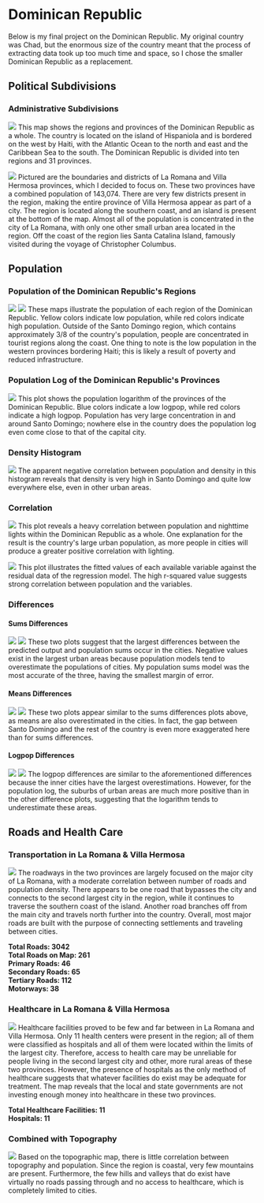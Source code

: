 # Dominican Republic

Below is my final project on the Dominican Republic. My original country was Chad, but the enormous size of the country meant that the process of extracting data took up too much time and space, so I chose the smaller Dominican Republic as a replacement.

## Political Subdivisions

### Administrative Subdivisions

![](dr.png)
This map shows the regions and provinces of the Dominican Republic as a whole. The country is located on the island of Hispaniola and is bordered on the west by Haiti, with the Atlantic Ocean to the north and east and the Caribbean Sea to the south. The Dominican Republic is divided into ten regions and 31 provinces.

![](combined.png)
Pictured are the boundaries and districts of La Romana and Villa Hermosa provinces, which I decided to focus on. These two provinces have a combined population of 143,074. There are very few districts present in the region, making the entire province of Villa Hermosa appear as part of a city. The region is located along the southern coast, and an island is present at the bottom of the map. Almost all of the population is concentrated in the city of La Romana, with only one other small urban area located in the region. Off the coast of the region lies Santa Catalina Island, famously visited during the voyage of Christopher Columbus.

## Population

### Population of the Dominican Republic's Regions

![](dom_pop19_1.png)
![](domrepublic.png)
These maps illustrate the population of each region of the Dominican Republic. Yellow colors indicate low population, while red colors indicate high population. Outside of the Santo Domingo region, which contains approximately 3/8 of the country's population, people are concentrated in tourist regions along the coast. One thing to note is the low population in the western provinces bordering Haiti; this is likely a result of poverty and reduced infrastructure.

### Population Log of the Dominican Republic's Provinces

![](dom_logpop19b.png)
This plot shows the population logarithm of the provinces of the Dominican Republic. Blue colors indicate a low logpop, while red colors indicate a high logpop. Population has very large concentration in and around Santo Domingo; nowhere else in the country does the population log even come close to that of the capital city.

### Density Histogram

![](domhistogram.png)
The apparent negative correlation between population and density in this histogram reveals that density is very high in Santo Domingo and quite low everywhere else, even in other urban areas.

### Correlation

![](domr2one.png)
This plot reveals a heavy correlation between population and nighttime lights within the Dominican Republic as a whole. One explanation for the result is the country's large urban population, as more people in cities will produce a greater positive correlation with lighting.

![](domr2two.png)
This plot illustrates the fitted values of each available variable against the residual data of the regression model. The high r-squared value suggests strong correlation between population and the variables.

### Differences
#### Sums Differences
![](diffsums.png)
![](diffsums3d.png)
These two plots suggest that the largest differences between the predicted output and population sums occur in the cities. Negative values exist in the largest urban areas because population models tend to overestimate the populations of cities. My population sums model was the most accurate of the three, having the smallest margin of error.

#### Means Differences
![](diffmeans.png)
![](diffmeans3d.png)
These two plots appear similar to the sums differences plots above, as means are also overestimated in the cities. In fact, the gap between Santo Domingo and the rest of the country is even more exaggerated here than for sums differences.

#### Logpop Differences
![](difflogpop.png)
![](difflogpop3d.png)
The logpop differences are similar to the aforementioned differences because the inner cities have the largest overestimations. However, for the population log, the suburbs of urban areas are much more positive than in the other difference plots, suggesting that the logarithm tends to underestimate these areas.

## Roads and Health Care
### Transportation in La Romana & Villa Hermosa
![](dom_roads.png)
The roadways in the two provinces are largely focused on the major city of La Romana, with a moderate correlation between number of roads and population density. There appears to be one road that bypasses the city and connects to the second largest city in the region, while it continues to traverse the southern coast of the island. Another road branches off from the main city and travels north further into the country. Overall, most major roads are built with the purpose of connecting settlements and traveling between cities.

**Total Roads: 3042**  
**Total Roads on Map: 261**  
**Primary Roads: 46**  
**Secondary Roads: 65**  
**Tertiary Roads: 112**  
**Motorways: 38**  

### Healthcare in La Romana & Villa Hermosa
![](dom_health.png)
Healthcare facilities proved to be few and far between in La Romana and Villa Hermosa. Only 11 health centers were present in the region; all of them were classified as hospitals and all of them were located within the limits of the largest city. Therefore, access to health care may be unreliable for people living in the second largest city and other, more rural areas of these two provinces. However, the presence of hospitals as the only method of healthcare suggests that whatever facilities do exist may be adequate for treatment. The map reveals that the local and state governments are not investing enough money into healthcare in these two provinces.

**Total Healthcare Facilities: 11**  
**Hospitals: 11**

### Combined with Topography
![](render.png)
Based on the topographic map, there is little correlation between topography and population. Since the region is coastal, very few mountains are present. Furthermore, the few hills and valleys that do exist have virtually no roads passing through and no access to healthcare, which is completely limited to cities.

